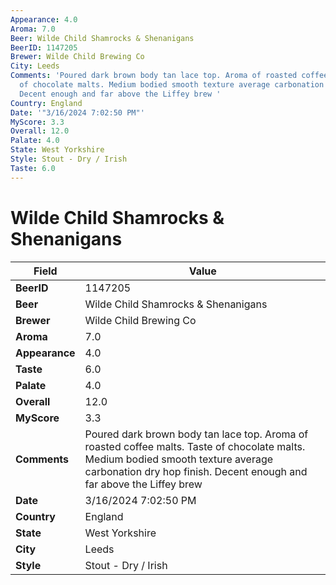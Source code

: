 ```yaml
---
Appearance: 4.0
Aroma: 7.0
Beer: Wilde Child Shamrocks & Shenanigans
BeerID: 1147205
Brewer: Wilde Child Brewing Co
City: Leeds
Comments: 'Poured dark brown body tan lace top. Aroma of roasted coffee malts. Taste
  of chocolate malts. Medium bodied smooth texture average carbonation dry hop finish.
  Decent enough and far above the Liffey brew '
Country: England
Date: '"3/16/2024 7:02:50 PM"'
MyScore: 3.3
Overall: 12.0
Palate: 4.0
State: West Yorkshire
Style: Stout - Dry / Irish
Taste: 6.0
---
```


# Wilde Child Shamrocks & Shenanigans

| Field         | Value |
|---------------|-------|
| **BeerID** | 1147205 |
| **Beer** | Wilde Child Shamrocks & Shenanigans |
| **Brewer** | Wilde Child Brewing Co |
| **Aroma** | 7.0 |
| **Appearance** | 4.0 |
| **Taste** | 6.0 |
| **Palate** | 4.0 |
| **Overall** | 12.0 |
| **MyScore** | 3.3 |
| **Comments** | Poured dark brown body tan lace top. Aroma of roasted coffee malts. Taste of chocolate malts. Medium bodied smooth texture average carbonation dry hop finish. Decent enough and far above the Liffey brew  |
| **Date** | 3/16/2024 7:02:50 PM |
| **Country** | England |
| **State** | West Yorkshire |
| **City** | Leeds |
| **Style** | Stout - Dry / Irish |
